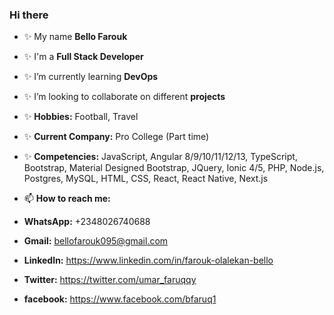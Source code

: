 ### Hi there

- ✨ My name **Bello Farouk**
- ✨ I'm a **Full Stack Developer**
- ✨ I’m currently learning **DevOps**
- ✨ I’m looking to collaborate on different **projects**
- ✨ **Hobbies:** Football, Travel
- ✨ **Current Company:** Pro College (Part time)
- ✨ **Competencies:** JavaScript, Angular 8/9/10/11/12/13, TypeScript, Bootstrap, Material Designed Bootstrap, JQuery, Ionic 4/5, PHP, Node.js, Postgres, MySQL, HTML, CSS, React, React Native, Next.js


- 📫 **How to reach me:**
- **WhatsApp:** +2348026740688
- **Gmail:** bellofarouk095@gmail.com
- **LinkedIn:** https://www.linkedin.com/in/farouk-olalekan-bello
- **Twitter:** https://twitter.com/umar_faruqqy
- **facebook:** https://www.facebook.com/bfaruq1

<!---
Faruq2019/Faruq2019 is a ✨ special ✨ repository because its `README.md` (this file) appears on your GitHub profile.
You can click the Preview link to take a look at your changes.
--->
